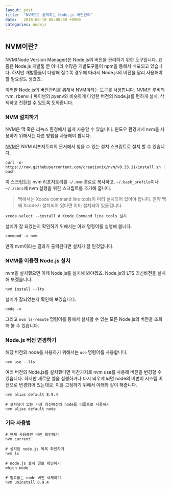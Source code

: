 ```yaml
---
layout: post
title:  "NVM으로 쉽게하는 Node.js 버전관리"
date:   2018-06-19 08:00:00 +0900
categories: nodejs
---
```


## NVM이란?
NVM(Node Version Manager)은 Node.js의 버전을 관리하기 위한 도구입니다. 요즘은 Node.js 개발툴 뿐 아니라 수많은 개발도구들이 npm을 통해서 배포되고 있습니다. 하지만 개발툴들이 다양해 질수록 경우에 따라서 Node.js의 버전을 달리 사용해야할 필요성도 생겼죠.

이러한 Node.js의 버전관리를 위해서 NVM이라는 도구를 사용합니다. NVM은 루비의 rvm, rbenv나 파이썬의 pyenv와 비슷하게 다양한 버전의 Node.js를 편하게 설치, 삭제하고 전환할 수 있도록 도와줍니다.

### NVM 설치하기
NVM은 맥 혹은 리눅스 환경에서 쉽게 사용할 수 있습니다. 윈도우 환경에서 nvm을 사용하기 위해서는 다른 방법을 사용해야 합니다.

[NVM][NVM]은 NVM 리포지토리의 문서에서 찾을 수 있는 설치 스크립트로 설치 할 수 있습니다.

```shell
curl -o- https://raw.githubusercontent.com/creationix/nvm/v0.33.11/install.sh | bash
```

이 스크립트는 nvm 리포지토리를 `~/.nvm` 경로로 복사하고, `~/.bash_profile`이나 `~/.zshrc`에 nvm 실행을 위한 스크립트를 추가해 줍니다.

> 맥에서는 Xcode command line tools이 미리 설치되어 있어야 합니다. 만약 맥에 Xcode가 설치되어 있다면 이미 설치되어 있을겁니다.
```shell
xcode-select --install # Xcode Command line tools 설치
```

설치가 잘 되었는지 확인하기 위해서는 아래 명령어를 실행해 봅니다.

```shell
command -v nvm
```

만약 nvm이라는 결과가 출력된다면 설치가 잘 된것입니다.


### NVM을 이용한 Node.js 설치
nvm을 설치했으면 이제 Node.js를 설치해 봐야겠죠. Node.js의 LTS 최신바전을 설치해 보겠습니다.

```shell
nvm install --lts
```

설치가 잘되었는지 확인해 보겠습니다.

```shell
node -v
```

그리고 `nvm ls-remote` 명령어를 통해서 설치할 수 있는 모든 Node.js의 버전을 조회해 볼 수 있습니다.


### Node.js 버전 변경하기
해당 버전의 node를 사용하기 위해서는 `use` 명령어를 사용합니다.

```shell
nvm use --lts
```

여러 버전의 Node.js를 설치했다면 마찬가지로 nvm use를 사용해 버전을 변경할 수 있습니다. 하지만 새로운 쉘을 실행하거나 다시 띄우게 되면 node의 버번이 시스템 버전으로 변경되어 있는데요. 이를 고정하기 위해서 아래와 같이 해줍니다.

```shell
nvm alias default 8.9.4

# 설치되어 있는 가장 최신버전의 node를 디폴트로 사용하기
nvm alias default node
```


### 기타 사용법

```shell
# 현재 사용중인 버전 확인하기
nvm current

# 설치된 node.js 목록 확인하기
nvm ls

# node.js 설치 경로 확인하기
which node

# 필요없는 node 버전 삭제하기
nvm uninstall 8.9.4
```


[NVM]: https://github.com/creationix/nvm
